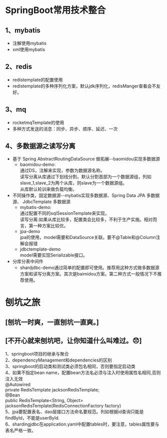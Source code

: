 # SpringBoot常用技术整合  
## 1、mybatis
* 注解使用mybatis
* xml使用mybatis  
## 2、redis
* redistemplate的配置使用
* redistemplate的多种序列化方案，默认jdk序列化，redisManger查看会不友好。  
## 3、mq  
* rocketmqTemplate的使用
* 多种方式发送的消息：同步、异步、顺序、延迟、一次  
## 4、多数据源之读写分离  
* 基于 Spring AbstractRoutingDataSource 做拓展--baomidou实现多数据源  
  * baomidou-demo:  
    通过DS，注解来实现，参数为数据源名称。  
    读写分离从库通过下划线分割，默认分割首部为一个数据源组，列如slave_1,slave_2为两个从库，则slave为一个数据源组。  
    从库默认轮训来做负载均衡。
* 不同操作类，固定数据源--mybatis实现多数据源、Spring Data JPA 多数据源、 JdbcTemplate 多数据源  
  * mybatis-demo:  
    通过配置不同的sqlSessionTemplate来实现。  
    读写分离:如果从库比较多，配置类会比较多，不利于生产实施。相对而言，第一种方案比较优。  
  * jpa-demo  
    jpa的使用，model需要和DataSource关联。要不@Table和@Column注解会报错  
  * jdbctemplate-demo  
     model需要实现Serializable接口。  
* 分库分表中间件  
  * shardjdbc-demo通过简单的配置即可使用。推荐用这种方式做多数据源方案和读写分离方案。其次是baimidou方案。第二种方式一般情况下不推荐使用。

# 刨坑之旅  
## [刨坑一时爽，一直刨坑一直爽。]  
## [不开心就来刨坑吧，让你知道什么叫难过。😞]  
1、springboot项目的继承与聚合   
2、dependencyManagement和dependencies的区别  
3、springboot的启动类和测试类必须包名相同，否则要指定启动类    
4、如果不指定bean name，配置bean方法名必须与注入时使用属性名相同,否则注入无效  
@Autowired  
    private RedisTemplate jacksonRedisTemplate;  
@Bean  
    public RedisTemplate<String, Object> jacksonRedisTemplate(RedisConnectionFactory factory)  
5、jpa要配置表名、dao层接口方法命名要规范。列如根据id查询只能是findById，不能是userById.  
6、shardingjdbc在application.yaml中配置tables时，要注意，tables属性要与表名严格一致。